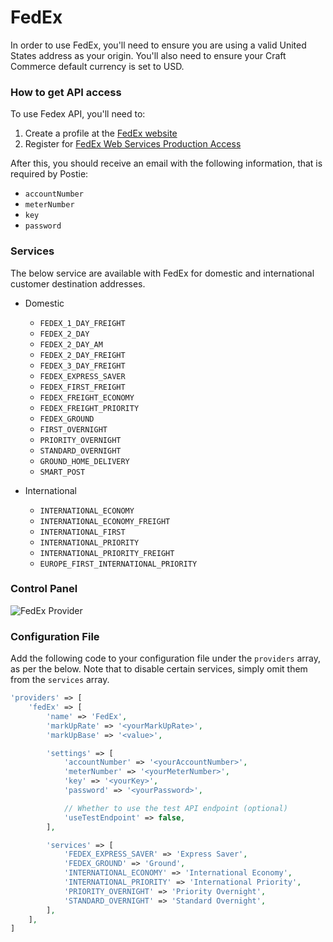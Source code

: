 # FedEx

In order to use FedEx, you'll need to ensure you are using a valid United States address as your origin. You'll also need to ensure your Craft Commerce default currency is set to USD.

### How to get API access

To use Fedex API, you'll need to:

1.  Create a profile at the [FedEx website](https://www.fedex.com/login/web/jsp/contactInfo1.jsp)
2.  Register for [FedEx Web Services Production Access](https://www.fedex.com/wpor/web/jsp/commonTC.jsp)

After this, you should receive an email with the following information, that is required by Postie:

- `accountNumber`
- `meterNumber`
- `key`
- `password`

### Services

The below service are available with FedEx for domestic and international customer destination addresses.

- Domestic
    
    - `FEDEX_1_DAY_FREIGHT`
    - `FEDEX_2_DAY`
    - `FEDEX_2_DAY_AM`
    - `FEDEX_2_DAY_FREIGHT`
    - `FEDEX_3_DAY_FREIGHT`
    - `FEDEX_EXPRESS_SAVER`
    - `FEDEX_FIRST_FREIGHT`
    - `FEDEX_FREIGHT_ECONOMY`
    - `FEDEX_FREIGHT_PRIORITY`
    - `FEDEX_GROUND`
    - `FIRST_OVERNIGHT`
    - `PRIORITY_OVERNIGHT`
    - `STANDARD_OVERNIGHT`
    - `GROUND_HOME_DELIVERY`
    - `SMART_POST`
- International
    
    - `INTERNATIONAL_ECONOMY`
    - `INTERNATIONAL_ECONOMY_FREIGHT`
    - `INTERNATIONAL_FIRST`
    - `INTERNATIONAL_PRIORITY`
    - `INTERNATIONAL_PRIORITY_FREIGHT`
    - `EUROPE_FIRST_INTERNATIONAL_PRIORITY`

### Control Panel

![FedEx Provider](/uploads/plugins/postie/fedex-provider.png)

### Configuration File

Add the following code to your configuration file under the `providers` array, as per the below. Note that to disable certain services, simply omit them from the `services` array.

```php
'providers' => [
    'fedEx' => [
        'name' => 'FedEx',
        'markUpRate' => '<yourMarkUpRate>',
        'markUpBase' => '<value>',

        'settings' => [
            'accountNumber' => '<yourAccountNumber>',
            'meterNumber' => '<yourMeterNumber>',
            'key' => '<yourKey>',
            'password' => '<yourPassword>',

            // Whether to use the test API endpoint (optional)
            'useTestEndpoint' => false,
        ],

        'services' => [
            'FEDEX_EXPRESS_SAVER' => 'Express Saver',
            'FEDEX_GROUND' => 'Ground',
            'INTERNATIONAL_ECONOMY' => 'International Economy',
            'INTERNATIONAL_PRIORITY' => 'International Priority',
            'PRIORITY_OVERNIGHT' => 'Priority Overnight',
            'STANDARD_OVERNIGHT' => 'Standard Overnight',
        ],
    ],
]
```